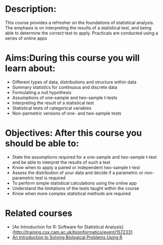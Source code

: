 # Description: 
This course provides a refresher on the foundations of statistical analysis. The emphasis is on interpreting the results of  a statistical test, and being able to determine the correct test to apply. Practicals are conducted using a series of online apps 

# Aims:During this course you will learn about:

- Different types of data, distributions and structure within data
- Summary statistics for continuous and discrete data
- Formulating a null hypothesis
- Assumptions of one-sample and two-sample t-tests
- Interpreting the result of a statistical test
- Statistical tests of categorical variables
- Non-parmetric versions of one- and two-sample tests

# Objectives: After this course you should be able to:

- State the assumptions required for a one-sample and two-sample t-test and be able to interpret the results of such a test
- Know when to apply a paired or independent two-sample t-test
- Assess the distribution of your data and decide if a parametric or non-parametric test is required
- To perform simple statistical calculations using the online app
- Understand the limitations of the tests taught within the course
- Know when more complex statistical methods are required 

# Related courses

- [An Introduction for R: Software for Statistical Analysis](http://training.csx.cam.ac.uk/bioinformatics/event/1572331
- [An Introduction to Solving Biological Problems Using R](http://training.csx.cam.ac.uk/bioinformatics/event/1614525)
